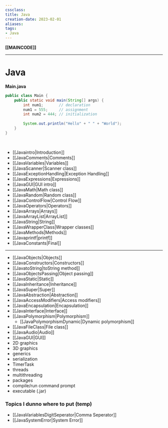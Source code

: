 ```yaml
---
cssclass:
title: Java
creation-date: 2023-02-01
aliases:
tags:
- Java
---
```

**[[MAINCODE]]**

---
# Java
**Main.java**
```java
public class Main {
    public static void main(String[] args) {
	    int num1;       // declaration
	    num1 = 555;     // assignment
	    int num2 = 444; // initialization
	    
        System.out.println("Hello" + " " + "World");
    }
}
```
<br>

- [[Javaintro|Introduction]]
- [[JavaComments|Comments]]
- [[JavaVariables|Variables]]
- [[JavaScanner|Scanner class]]
- [[JavaExceptionHandling|Exception Handling]]
- [[JavaExpressions|Expressions]]
- [[JavaGUI|GUI intro]]
- [[JavaMath|Math class]]
- [[JavaRandom|Random class]]
- [[JavaControlFlow|Control Flow]]
- [[JavaOperators|Operators]]
- [[JavaArrays|Arrays]]
- [[JavaArrayList|ArrayList]]
- [[JavaString|String]]
- [[JavaWrapperClass|Wrapper classes]]
- [[JavaMethods|Methods]]
- [[Javaprintf|printf]]
- [[JavaConstants|Final]]

---
- [[JavaObjects|Objects]]
- [[JavaConstructors|Constructors]]
- [[JavatoString|toString method]]
- [[JavaObjectsPassing|Object passing]]
- [[JavaStatic|Static]]
- [[JavaInheritance|Inheritance]]
- [[JavaSuper|Super]]
- [[JavaAbstraction|Abstraction]]
- [[JavaAccessModifiers|Access modifiers]]
- [[JavaEncapsulation|Encapsulation]]
- [[JavaInterface|Interface]]
- [[JavaPolymorphism|Polymorphism]]
	- [[JavaPolymorphismDynamic|Dynamic polymorphism]]
- [[JavaFileClass|File class]]
- [[JavaAudio|Audio]]
- [[JavaGUI|GUI]]
- 2D graphics
- 3D graphics
- generics
- serialization
- TimerTask
- threads
- multithreading
- packages
- compile/run command prompt
- executable (.jar)

### Topics I dunno where to put (temp)
- [[JavaVariablesDigitSeperator|Comma Seperator]]
- [[JavaSystemError|System Error]]